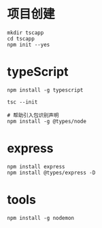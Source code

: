 # 项目创建
```
mkdir tscapp
cd tscapp
npm init --yes
```
# typeScript
```
npm install -g typescript

tsc --init

# 帮助引入包识别声明
npm install -g @types/node

```
# express 
```
npm install express
npm install @types/express -D

```

# tools
```
npm install -g nodemon
```
